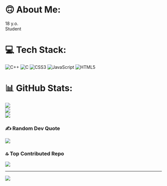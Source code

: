 # 🙃 About Me:
18 y.o.<br>Student<br>


# 💻 Tech Stack:
![C++](https://img.shields.io/badge/c++-%2300599C.svg?style=for-the-badge&logo=c%2B%2B&logoColor=white) ![C](https://img.shields.io/badge/c-%2300599C.svg?style=for-the-badge&logo=c&logoColor=white) ![CSS3](https://img.shields.io/badge/css3-%231572B6.svg?style=for-the-badge&logo=css3&logoColor=white) ![JavaScript](https://img.shields.io/badge/javascript-%23323330.svg?style=for-the-badge&logo=javascript&logoColor=%23F7DF1E) ![HTML5](https://img.shields.io/badge/html5-%23E34F26.svg?style=for-the-badge&logo=html5&logoColor=white)
# 📊 GitHub Stats:
![](https://github-readme-stats.vercel.app/api?username=Xanzik&theme=dark&hide_border=false&include_all_commits=false&count_private=false)<br/>
![](https://github-readme-streak-stats.herokuapp.com/?user=Xanzik&theme=dark&hide_border=false)<br/>
![](https://github-readme-stats.vercel.app/api/top-langs/?username=Xanzik&theme=dark&hide_border=false&include_all_commits=false&count_private=false&layout=compact)

### ✍️ Random Dev Quote
![](https://quotes-github-readme.vercel.app/api?type=horizontal&theme=dark)

### 🔝 Top Contributed Repo
![](https://github-contributor-stats.vercel.app/api?username=Xanzik&limit=5&theme=dark&combine_all_yearly_contributions=true)

---
[![](https://visitcount.itsvg.in/api?id=Xanzik&icon=0&color=12)](https://visitcount.itsvg.in)

<!-- Proudly created with GPRM ( https://gprm.itsvg.in ) -->
